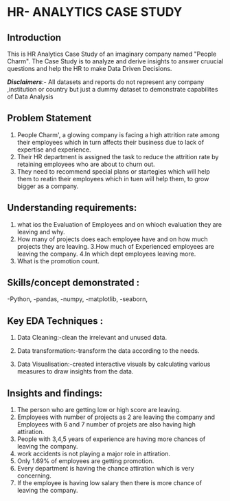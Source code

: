 # HR- ANALYTICS CASE STUDY

## Introduction 
This is HR Analytics Case Study of an imaginary company named "People Charm".
The Case Study is to analyze and derive insights to answer cruucial questions and help the  HR to make Data Driven Decisions.

**_Disclaimers_**:- All datasets and reports do not represent any company ,institution or country but just a dummy dataset to demonstrate capabilites of Data Analysis

## Problem Statement 
1. People Charm', a glowing company is facing a high attrition rate among their employees which in turn affects their business due to lack of expertise and experience.
2. Their HR department is assigned the task to reduce the attrition rate by retaining employees who are about to churn out.
3. They need to recommend special plans or startegies which will help them to reatin their employees which in tuen will help them, to grow bigger as a company.

## Understanding requirements:

1. what ios the Evaluation of Employees and on whioch evaluation they are leaving and why.
2. How many of projects does each employee have and on how much projects they are leaving.
3.How much of Experienced employees are leaving the company.
4.In which dept employees leaving more.
5. What is the promotion count.

## Skills/concept demonstrated :
-Python,
-pandas,
-numpy,
-matplotlib,
-seaborn,

 ## Key EDA Techniques :
1. Data Cleaning:-clean the irrelevant and unused data.
 
2. Data transformation:-transform the data according to the needs.
 
3. Data Visualisation:-created interactive visuals by calculating various measures to draw insights from the data.

 ## Insights and findings:
1. The person who are getting low or high score are leaving.
2. Employees with number of projects as 2 are leaving the company and Employees with 6 and 7 number of projets are also having high attiration.
3. People with 3,4,5 years of experience are having more chances of leaving the company.
4. work accidents is not playing a major role in attiration.
5. Only 1.69% of employees are getting promotion.
6. Every department is having the chance attiration which is very concerning.
7. If the employee is having low salary then there is more chance of leaving the company.

